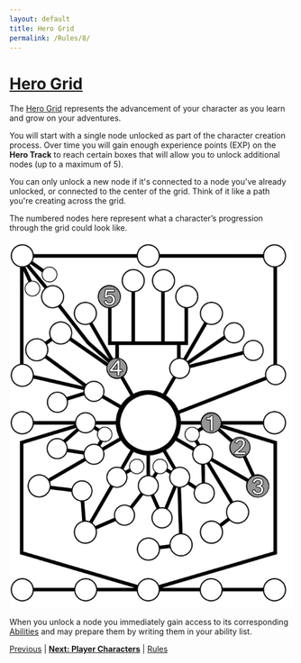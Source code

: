 ```yaml
---
layout: default
title: Hero Grid
permalink: /Rules/8/
---
```

# [Hero Grid](#hero-grid)
The [Hero Grid](https://raw.githubusercontent.com/SmashXanadu/Expeditions/refs/heads/main/images/HeroGridSheet.png) represents the advancement of your character as you learn and grow on your adventures. 

You will start with a single node unlocked as part of the character creation process. Over time you will gain enough experience points (EXP) on the **Hero Track** to reach certain boxes that will allow you to unlock additional nodes (up to a maximum of 5).

You can only unlock a new node if it's connected to a node you've already unlocked, or connected to the center of the grid. Think of it like a path you're creating across the grid.

The numbered nodes here represent what a character’s progression through the grid could look like.

![Grid Example](https://raw.githubusercontent.com/SmashXanadu/Expeditions/refs/heads/main/images/GridExample.png)

When you unlock a node you immediately gain access to its corresponding [Abilities]({{site.baseurl}}/PlayerResources/Abilities/AbilityList/#ability-list) and may prepare them by writing them in your ability list.

[Previous]({{site.baseurl}}/Rules/7/#character-creation) | **[Next: Player Characters]({{site.baseurl}}/Rules/9/)** | [Rules]({{site.baseurl}}/Rules/Index/#rules)